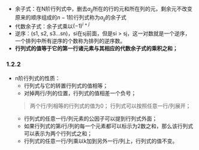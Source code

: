 - 余子式：在N阶行列式中，删去$a_{ij}$所在的行的元和所在列的元，剩余元不改变原来的顺序组成的$n - 1$阶行列式称为$a_{ij}$的余子式
- 代数余子式：余子式乘以$(-1)^{i+j}$
- 逆序：(s1, s2, s3...sn)，si在sj前面，但是si > sj，这一对数就是一个逆序，一个排列中所有逆序的个数称为排列的逆序数。
- **行列式的值等于它的第一行诸元素与其相应的代数余子式的乘积之和；**


### 1.2.2 
  
- n阶行列式的性质：
    - 行列式与它的转置行列式的值相等；
    - 对掉两行/列的位置，行列式的值相差一个负号；
    > 两个行/列相等的行列式的值为0；
    > 行列式可以按照任意一行/列展开；
    - 行列式的任意一行/列元素的公因子可以提到行列式外面；
    - 如果行列式的第$i$行/列的每一个元素都可以标示为2数之和，那么该行列式可以表示为两个行列式之和；
    - 行列式的任意一行/列乘以k加到另外一行/列上，行列式的值不变。
